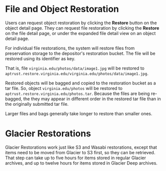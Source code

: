# File and Object Restoration

Users can request object restoration by clicking the **Restore** button on the object detail page. They can request file restoration by clicking the **Restore** on the file detail page, or under the expanded file detail view on an object detail page.

For individual file restorations, the system will restore files from preservation storage to the depositor's restoration bucket. The file will be restored using its identifier as key.

That is, file `virginia.edu/photos/data/image1.jpg` will be restored to `aptrust.restore.virginia.edu/virginia.edu/photos/data/image1.jpg`.

Restored objects will be bagged and copied to the restoration bucket as a tar file. So, object `virginia.edu/photos` will be restored to `aptrust.restore.virginia.edu/photos.tar`. Because the files are being re-bagged, the they may appear in different order in the restored tar file than in the originally submitted tar file.

Larger files and bags generally take longer to restore than smaller ones.

# Glacier Restorations

Glacier Restorations work just like S3 and Wasabi restorations, except that items need to be moved from Glacier to S3 first, so they can be retrieved. That step can take up to five hours for items stored in regular Glacier archives, and up to twelve hours for items stored in Glacier Deep archives.
